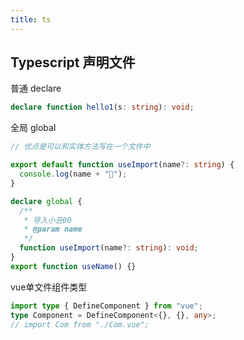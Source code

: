 ```yaml
---
title: ts
---
```


## Typescript 声明文件

普通 declare

```ts
declare function hello1(s: string): void;
```

全局 <vp-word>global</vp-word>
```ts
// 优点是可以和实体方法写在一个文件中

export default function useImport(name?: string) {
  console.log(name + "🤡");
}

declare global {
  /**
   * 导入小丑00
   * @param name
   */
  function useImport(name?: string): void;
}
export function useName() {}
```
vue单文件组件类型
```ts
import type { DefineComponent } from "vue";
type Component = DefineComponent<{}, {}, any>;
// import Com from "./Com.vue";

```

